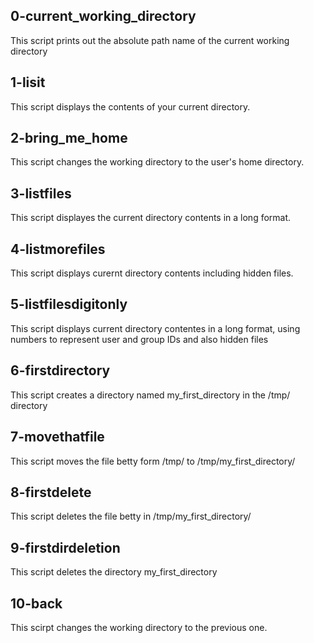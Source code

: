 ## 0-current_working_directory
This script prints out the absolute path name of the current working directory
## 1-lisit
This script displays the contents of your current directory.
## 2-bring_me_home
This script changes the working directory to the user's home directory.
## 3-listfiles
This script displayes the current directory contents in a long format.
## 4-listmorefiles
This script displays curernt directory contents including hidden files.
## 5-listfilesdigitonly
This script displays current directory contentes in a long format, using numbers to represent user and group IDs and also hidden files
## 6-firstdirectory
This script creates a directory named my_first_directory in the /tmp/ directory
## 7-movethatfile
This script moves the file betty form /tmp/ to /tmp/my_first_directory/
## 8-firstdelete
This script deletes the file betty in /tmp/my_first_directory/
## 9-firstdirdeletion
This script deletes the directory my_first_directory
## 10-back
This scirpt changes the working directory to the previous one.

